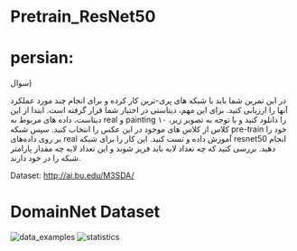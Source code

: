 # Pretrain_ResNet50

# persian:

سوال)

در این تمرین شما باید با شبکه های پری-ترین کار کرده و برای انجام چند مورد عملکرد آنها را ارزیابی کنید. برای این مهم، دیتاستی در اختیار شما قرار گرفته است. ابتدا از این دیتاست، داده های مربوط به real و painting را دانلود کنید و با توجه به تصویر زیر، ۱۰ کلاس از کلاس های موجود در این عکس را انتخاب کنید. سپس شبکه pre-train خود را بر روی داده‌های real آموزش داده و تست کنید. این کار را برای شبکه resnet50 انجام دهید. بررسی کنید که چه تعداد لایه باید فریز شوند و این تعداد لایه چه مقدار پارامتر شبکه را در خود دارند.

Dataset: http://ai.bu.edu/M3SDA/

# DomainNet Dataset

![data_examples](https://user-images.githubusercontent.com/89314766/165538856-6da01cef-40a5-4575-969a-e6ca10ba391d.png)
![statistics](https://user-images.githubusercontent.com/89314766/165539835-0bbe4e8a-99a5-4f63-b13e-de080a97d1b5.png)
